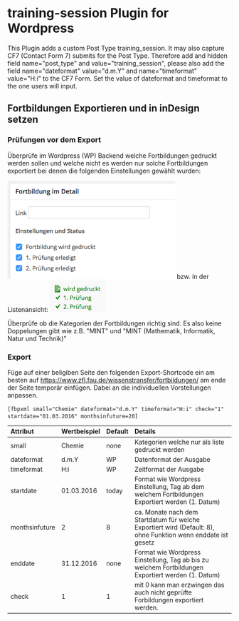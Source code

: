 # training-session Plugin for Wordpress
This Plugin adds a custom Post Type training_session. It may also capture CF7 (Contact Form 7) submits for the Post Type. Therefore add and hidden field name="post_type" and value="training_session", please also add the field name="dateformat" value="d.m.Y" and name="timeformat" value="H:i" to the CF7 Form. Set the value of dateformat and timeformat to the one users will input.

## Fortbildungen Exportieren und in inDesign setzen

### Prüfungen vor dem Export

Überprüfe im Wordpress (WP) Backend welche Fortbildungen gedruckt werden sollen und welche nicht es werden nur solche Fortbildungen exportiert bei denen die folgenden Einstellungen gewählt wurden:  

![](wp-status.png) bzw. in der Listenansicht: ![](wp-status-liste.png)

Überprüfe ob die Kategorien der Fortbildungen richtig sind. Es also keine Doppelungen gibt wie z.B. "MINT" und "MINT (Mathematik, Informatik, Natur und Technik)"

### Export
Füge auf einer beligiben Seite den folgenden Export-Shortcode ein am besten auf https://www.zfl.fau.de/wissenstransfer/fortbildungen/ am ende der Seite temporär einfügen. Dabei an die individuellen Vorstellungen anpassen.

	[fbpxml small="Chemie" dateformat="d.m.Y" timeformat="H:i" check="1" startdate="01.03.2016" monthsinfuture=20] 

Attribut | Wertbeispiel | Default | Details
:-- |:-- |:-- |:--
small|Chemie|none|Kategorien welche nur als liste gedruckt werden
dateformat|d.m.Y|WP|Datenformat der Ausgabe
timeformat|H:i|WP|Zeitformat der Ausgabe
startdate|01.03.2016|today|Format wie Wordpress Einstellung, Tag ab dem welchem Fortbildungen Exportiert werden (1. Datum)
monthsinfuture|2|8|ca. Monate nach dem Startdatum für welche Exportiert wird (Default: 8), ohne Funktion wenn enddate ist gesetz
enddate|31.12.2016|none|Format wie Wordpress Einstellung, Tag ab bis zu welchem Fortbildungen Exportiert werden (1. Datum)
check|1|1| mit 0 kann man erzwingen das auch nicht geprüfte Forbildungen exportiert werden.
